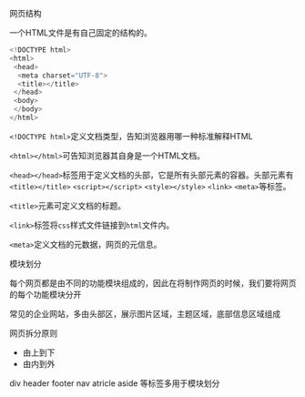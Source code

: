 网页结构

一个HTML文件是有自己固定的结构的。

```js
<!DOCTYPE html>
<html>
 <head>
  <meta charset="UTF-8">
  <title></title>
 </head>
 <body>
 </body>
</html>
```

`<!DOCTYPE html>`定义文档类型，告知浏览器用哪一种标准解释HTML

`<html></html>`可告知浏览器其自身是一个HTML文档。

`<head></head>`标签用于定义文档的头部，它是所有头部元素的容器。头部元素有`<title></title>`
`<script></script>` `<style></style>` `<link>` `<meta>`等标签。

`<title>`元素可定义文档的标题。

`<link>`标签将`css`样式文件链接到`html`文件内。

`<meta>`定义文档的元数据，网页的元信息。

模块划分

每个网页都是由不同的功能模块组成的，因此在将制作网页的时候，我们要将网页的每个功能模块分开

常见的企业网站，多由头部区，展示图片区域，主题区域，底部信息区域组成

网页拆分原则

- 由上到下
- 由内到外

div header footer nav atricle aside 等标签多用于模块划分

